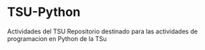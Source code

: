 # TSU-Python
Actividades del TSU
Repositorio destinado para las actividades de programacion en Python de la TSu
